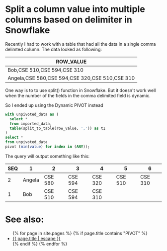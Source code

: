 # Split a column value into multiple columns based on delimiter in Snowflake

Recently I had to work with a table that had all the data in a single comma delimted column. The data looked as following:

| ROW_VALUE                                      |
|------------------------------------------------|
| Bob,CSE 510,CSE 594,CSE 310                    |
| Angela,CSE 580,CSE 594,CSE 320,CSE 510,CSE 310 |

One way is to to use split() function in Snowflake. But it doesn't work well when the number of the fields in the comma delimited field is dynamic. 

So I ended up using the Dynamic PIVOT instead

```sql
with unpivoted_data as (
  select *
  from imported_data,
  table(split_to_table(row_value, ',')) as t1
)
select *
from unpivoted_data
pivot (min(value) for index in (ANY));
```

The query will output something like this:

| SEQ | 1      | 2       | 3       | 4       | 5       | 6       |
|-----|--------|---------|---------|---------|---------|---------|
| 2   | Angela | CSE 580 | CSE 594 | CSE 320 | CSE 510 | CSE 310 |
| 1   | Bob    | CSE 510 | CSE 594 | CSE 310 |         |         |



# See also:
<ul id="recent-articles">
{% for page in site.pages %}
    {% if page.title contains "PIVOT" %}
    <li>
    <a href="{{ page.url | relative_url }}">{{ page.title | escape }}</a>
    </li>
    {% endif %}
{% endfor %}
</ul>

